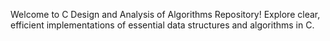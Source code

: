 
Welcome to  C Design and Analysis of Algorithms Repository!
Explore clear, efficient implementations of essential data structures and algorithms in C.
